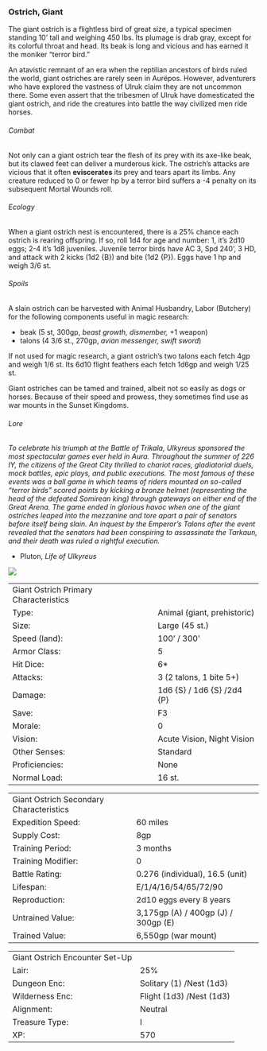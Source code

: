 ### Ostrich, Giant

The giant ostrich is a flightless bird of great size, a typical specimen standing 10’ tall and weighing 450 lbs. Its plumage is drab gray, except for its colorful throat and head. Its beak is long and vicious and has earned it the moniker “terror bird.”

An atavistic remnant of an era when the reptilian ancestors of birds ruled the world, giant ostriches are rarely seen in Aurëpos. However, adventurers who have explored the vastness of Ulruk claim they are not uncommon there. Some even assert that the tribesmen of Ulruk have domesticated the giant ostrich, and ride the creatures into battle the way civilized men ride horses.

###### Combat

Not only can a giant ostrich tear the flesh of its prey with its axe-like beak, but its clawed feet can deliver a murderous kick. The ostrich’s attacks are vicious that it often **eviscerates** its prey and tears apart its limbs. Any creature reduced to 0 or fewer hp by a terror bird suffers a -4 penalty on its subsequent Mortal Wounds roll.

###### Ecology

When a giant ostrich nest is encountered, there is a 25% chance each ostrich is rearing offspring. If so, roll 1d4 for age and number: 1, it’s 2d10 eggs; 2-4 it’s 1d8 juveniles. Juvenile terror birds have AC 3, Spd 240’, 3 HD, and attack with 2 kicks (1d2 {B}) and bite (1d2 {P}). Eggs have 1 hp and weigh 3/6 st.

###### Spoils

A slain ostrich can be harvested with Animal Husbandry, Labor (Butchery) for the following components useful in magic research:

* beak (5 st, 300gp, *beast growth, dismember,* +1 weapon)
* talons (4 3/6 st., 270gp, *avian messenger, swift sword*)

If not used for magic research, a giant ostrich’s two talons each fetch 4gp and weigh 1/6 st. Its 6d10 flight feathers each fetch 1d6gp and weigh 1/25 st.

Giant ostriches can be tamed and trained, albeit not so easily as dogs or horses. Because of their speed and prowess, they sometimes find use as war mounts in the Sunset Kingdoms.

###### Lore

*To celebrate his triumph at the Battle of Trikala, Ulkyreus sponsored the most spectacular games ever held in Aura. Throughout the summer of 226 IY, the citizens of the Great City thrilled to chariot races, gladiatorial duels, mock battles, epic plays, and public executions. The most famous of these events was a ball game in which teams of riders mounted on so-called “terror birds” scored points by kicking a bronze helmet (representing the head of the defeated Somirean king) through gateways on either end of the Great Arena. The game ended in glorious havoc when one of the giant ostriches leaped into the mezzanine and tore apart a pair of senators before itself being slain. An inquest by the Emperor’s Talons after the event revealed that the senators had been conspiring to assassinate the Tarkaun, and their death was ruled a rightful execution.*

* Pluton, *Life of Ulkyreus*

![](data:image/png;base64...)

|  |  |
| --- | --- |
| Giant Ostrich Primary Characteristics | |
| Type: | Animal (giant, prehistoric) |
| Size: | Large (45 st.) |
| Speed (land): | 100’ / 300’ |
| Armor Class: | 5 |
| Hit Dice: | 6\* |
| Attacks: | 3 (2 talons, 1 bite 5+) |
| Damage: | 1d6 {S} / 1d6 {S} /2d4 {P} |
| Save: | F3 |
| Morale: | 0 |
| Vision: | Acute Vision, Night Vision |
| Other Senses: | Standard |
| Proficiencies: | None |
| Normal Load: | 16 st. |

|  |  |
| --- | --- |
| Giant Ostrich Secondary Characteristics | |
| Expedition Speed: | 60 miles |
| Supply Cost: | 8gp |
| Training Period: | 3 months |
| Training Modifier: | 0 |
| Battle Rating: | 0.276 (individual), 16.5 (unit) |
| Lifespan: | E/1/4/16/54/65/72/90 |
| Reproduction: | 2d10 eggs every 8 years |
| Untrained Value: | 3,175gp (A) / 400gp (J) / 300gp (E) |
| Trained Value: | 6,550gp (war mount) |

|  |  |
| --- | --- |
| Giant Ostrich Encounter Set-Up | |
| Lair: | 25% |
| Dungeon Enc: | Solitary (1) /Nest (1d3) |
| Wilderness Enc: | Flight (1d3) /Nest (1d3) |
| Alignment: | Neutral |
| Treasure Type: | I |
| XP: | 570 |
